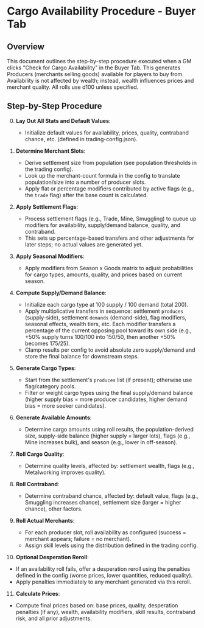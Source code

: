 # Cargo Availability Procedure - Buyer Tab

## Overview
This document outlines the step-by-step procedure executed when a GM clicks "Check for Cargo Availability" in the Buyer Tab. This generates Producers (merchants selling goods) available for players to buy from. Availability is not affected by wealth; instead, wealth influences prices and merchant quality. All rolls use d100 unless specified.

## Step-by-Step Procedure

0. **Lay Out All Stats and Default Values**:
   - Initialize default values for availability, prices, quality, contraband chance, etc. (defined in trading-config.json).

1. **Determine Merchant Slots**:
   - Derive settlement size from population (see population thresholds in the trading config).
   - Look up the merchant-count formula in the config to translate population/size into a number of producer slots.
   - Apply flat or percentage modifiers contributed by active flags (e.g., the `trade` flag) after the base count is calculated.

2. **Apply Settlement Flags**:
   - Process settlement flags (e.g., Trade, Mine, Smuggling) to queue up modifiers for availability, supply/demand balance, quality, and contraband.
   - This sets up percentage-based transfers and other adjustments for later steps; no actual values are generated yet.

3. **Apply Seasonal Modifiers**:
   - Apply modifiers from Season x Goods matrix to adjust probabilities for cargo types, amounts, quality, and prices based on current season.

4. **Compute Supply/Demand Balance**:
   - Initialize each cargo type at 100 supply / 100 demand (total 200).
   - Apply multiplicative transfers in sequence: settlement `produces` (supply-side), settlement `demands` (demand-side), flag modifiers, seasonal effects, wealth tiers, etc. Each modifier transfers a percentage of the current opposing pool toward its own side (e.g., +50% supply turns 100/100 into 150/50, then another +50% becomes 175/25).
   - Clamp results per config to avoid absolute zero supply/demand and store the final balance for downstream steps.

5. **Generate Cargo Types**:
   - Start from the settlement's `produces` list (if present); otherwise use flag/category pools.
   - Filter or weight cargo types using the final supply/demand balance (higher supply bias = more producer candidates, higher demand bias = more seeker candidates).

6. **Generate Available Amounts**:
   - Determine cargo amounts using roll results, the population-derived size, supply-side balance (higher supply = larger lots), flags (e.g., Mine increases bulk), and season (e.g., lower in off-season).

7. **Roll Cargo Quality**:
   - Determine quality levels, affected by: settlement wealth, flags (e.g., Metalworking improves quality).

8. **Roll Contraband**:
   - Determine contraband chance, affected by: default value, flags (e.g., Smuggling increases chance), settlement size (larger = higher chance), other factors.

9. **Roll Actual Merchants**:
   - For each producer slot, roll availability as configured (success = merchant appears; failure = no merchant).
   - Assign skill levels using the distribution defined in the trading config.

10. **Optional Desperation Reroll**:
   - If an availability roll fails, offer a desperation reroll using the penalties defined in the config (worse prices, lower quantities, reduced quality).
   - Apply penalties immediately to any merchant generated via this reroll.

11. **Calculate Prices**:
   - Compute final prices based on: base prices, quality, desperation penalties (if any), wealth, availability modifiers, skill results, contraband risk, and all prior adjustments.